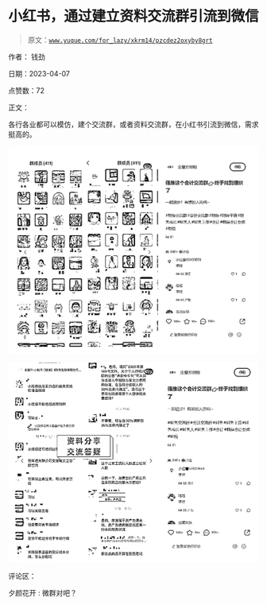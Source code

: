 # 小红书，通过建立资料交流群引流到微信

> 原文：[`www.yuque.com/for_lazy/xkrm14/pzcdez2oxyby8grt`](https://www.yuque.com/for_lazy/xkrm14/pzcdez2oxyby8grt)

作者： 钱劲

日期：2023-04-07

点赞数：72

正文：

各行各业都可以模仿，建个交流群，或者资料交流群，在小红书引流到微信，需求挺高的。

![](img/d63218a65c549570dc7c0f8579d4f38d.png)

![](img/4068b4544c9889da7670c7ae79aa10a6.png)

评论区：

夕颜花开 : 微群对吧？

